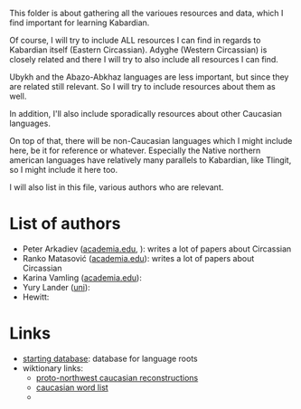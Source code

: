 This folder is about gathering all the varioues resources and data, which I find important for learning Kabardian.

Of course, I will try to include ALL resources I can find in regards to Kabardian itself (Eastern Circassian). Adyghe (Western Circassian) is closely related and there I will try to also include all resources I can find.

Ubykh and the Abazo-Abkhaz languages are less important, but since they are related still relevant. So I will try to include resources about them as well.

In addition, I'll also include sporadically resources about other Caucasian languages.

On top of that, there will be non-Caucasian languages which I might include here, be it for reference or whatever. Especially the Native northern american languages have relatively many parallels to Kabardian, like Tlingit, so I might include it here too.



I will also list in this file, various authors who are relevant.



# List of authors 
- Peter Arkadiev ([academia.edu](https://inslav.academia.edu/PeterArkadiev), ): writes a lot of papers about Circassian
- Ranko Matasović ([academia.edu](https://ffzg.academia.edu/RankoMatasovi%C4%87)): writes a lot of papers about Circassian
- Karina Vamling ([academia.edu](https://mah.academia.edu/KarinaVamling)): 
- Yury Lander ([uni](https://www.hse.ru/en/staff/yulander#sci)):
- Hewitt:

# Links
- [starting database](https://starlingdb.org/cgi-bin/main.cgi?flags=eygtnnl): database for language roots
- wiktionary links:
	- [proto-northwest caucasian reconstructions](https://en.wiktionary.org/wiki/Appendix:Proto-Northwest_Caucasian_reconstructions)
	- [caucasian word list](https://en.wiktionary.org/wiki/Appendix:Caucasian_word_lists)
	- 